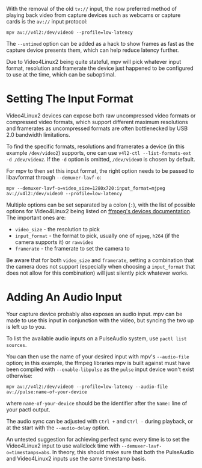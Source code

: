 With the removal of the old `tv://` input, the now preferred method of playing back video from capture devices such as webcams or capture cards is the `av://` input protocol:

```
mpv av://v4l2:/dev/video0 --profile=low-latency
```

The `--untimed` option can be added as a hack to show frames as fast as the capture device presents them, which can help reduce latency further.

Due to Video4Linux2 being quite stateful, mpv will pick whatever input format, resolution and framerate the device just happened to be configured to use at the time, which can be suboptimal.

# Setting The Input Format

Video4Linux2 devices can expose both raw uncompressed video formats or compressed video formats, which support different maximum resolutions and framerates as uncompressed formats are often bottlenecked by USB 2.0 bandwidth limitations.

To find the specific formats, resolutions and framerates a device (in this example `/dev/video2`) supports, one can use `v4l2-ctl --list-formats-ext -d /dev/video2`. If the `-d` option is omitted, `/dev/video0` is chosen by default.

For mpv to then set this input format, the right option needs to be passed to libavformat through `--demuxer-lavf-o`:

```
mpv --demuxer-lavf-o=video_size=1280x720:input_format=mjpeg av://v4l2:/dev/video0 --profile=low-latency
```

Multiple options can be set separated by a colon (`:`), with the list of possible options for Video4Linux2 being listed on [ffmpeg's devices documentation](https://ffmpeg.org/ffmpeg-devices.html#Options-18). The important ones are:
* `video_size` - the resolution to pick
* `input_format` - the format to pick, usually one of `mjpeg`, `h264` (if the camera supports it) or `rawvideo`
* `framerate` - the framerate to set the camera to

Be aware that for both `video_size` and `framerate`, setting a combination that the camera does not support (especially when choosing a `input_format` that does not allow for this combination) will just silently pick whatever works.

# Adding An Audio Input

Your capture device probably also exposes an audio input. mpv can be made to use this input in conjunction with the video, but syncing the two up is left up to you.

To list the available audio inputs on a PulseAudio system, use `pactl list sources`.

You can then use the name of your desired input with mpv's `--audio-file` option; in this example, the ffmpeg libraries mpv is built against must have been compiled with `--enable-libpulse` as the `pulse` input device won't exist otherwise:

```
mpv av://v4l2:/dev/video0 --profile=low-latency --audio-file av://pulse:name-of-your-device
```

where `name-of-your-device` should be the identifier after the `Name:` line of your pactl output.

The audio sync can be adjusted with `Ctrl +` and `Ctrl -` during playback, or at the start with the `--audio-delay` option.

An untested suggestion for achieving perfect sync every time is to set the Video4Linux2 input to use wallclock time with `--demuxer-lavf-o=timestamps=abs`. In theory, this should make sure that both the PulseAudio and Video4Linux2 inputs use the same timestamp basis.
